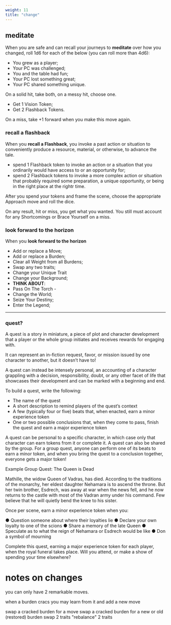 ```yaml
---
weight: 11
title: "change"
---
```


## meditate

When you are safe and can recall your journeys to **meditate** over how you changed, roll 1d6 for each of the below (you can roll more than 4d6):

- You grew as a player;
- Your PC was challenged;
- You and the table had fun;
- Your PC lost something great;
- Your PC shared something unique.

On a solid hit, take both, on a messy hit, choose one.

- Get 1 Vision Token;
- Get 2 Flashback Tokens.

On a miss, take +1 forward when you make this move again.

### recall a flashback

When you **recall a Flashback**, you invoke a past action or situation to conveniently produce a resource, material, or otherwise, to advance the tale.

- spend 1 Flashback token to invoke an action or a situation that you ordinarily would have access to or an opportunity for;
- spend 2 Flashback tokens to invoke a more complex action or situation that probably required some preparation, a unique opportunity, or being in the right place at the rightr time.

After you spend your tokens and frame the scene, choose the appropriate Approach move and roll the dice.

On any result, hit or miss, you get what you wanted. You still must account for any Shortcomings or Brace Yourself on a miss.

### look forward to the horizon

When you **look forward to the horizon**

- Add or replace a Move;
- Add or replace a Burden;
- Clear all Weight from all Burdens;
- Swap any two traits;
- Change your Unique Trait
- Change your Background;
- **THINK ABOUT**:
- Pass On The Torch - 
- Change the World;
- Seize Your Destiny;
- Enter the Legend;

---

### quest?

A quest is a story in miniature, a piece of plot and character development that a player or the whole group initiates and receives rewards for engaging with. 

It can represent an in-fiction request, favor, or mission issued by one character to another, but it doesn’t have to! 

A quest can instead be intensely personal, an accounting of a character grappling with a decision, responsibility, doubt, or any other facet of life that showcases their development and can be marked with a beginning and end.

To build a quest, write the following:

- The name of the quest
- A short description to remind players of the quest’s context
- A few (typically four or five) beats that, when enacted, earn a minor experience token
- One or two possible conclusions that, when they come to pass, finish the quest and earn a major experience token

A quest can be personal to a specific character, in which case only that character can earn tokens from it or complete it. A quest can also be shared by the group. For a group quest, anyone can perform one of its beats to earn a minor token, and when you bring the quest to a conclusion together, everyone gets a major token!

Example Group Quest: The Queen is Dead

Mathille, the widow Queen of Vadras, has died. According to the traditions of the monarchy, her eldest daughter Nehamara is to ascend the throne. But her twin brother, Esdrech, was away at war when the news fell, and he now returns to the castle with most of the Vadran army under his command. Few believe that he will quietly bend the knee to his sister.

Once per scene, earn a minor experience token when you:

● Question someone about where their loyalties lie
● Declare your own loyalty to one of the scions
● Share a memory of the late Queen
● Speculate as to what the reign of Nehamara or Esdrech would be like
● Don a symbol of mourning

Complete this quest, earning a major experience token for each player, when the royal funeral takes place. Will you attend, or make a show of spending your time elsewhere?

# notes on changes

you can only have 2 remarkable moves.

when a burden cracs you may learn from it and add a new move

swap a cracked burden for a move
swap a cracked burden for a new or old (restored) burden
swap 2 traits 
"rebalance" 2 traits